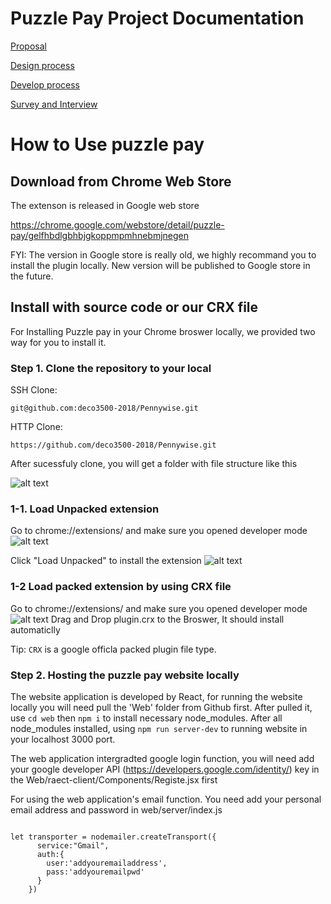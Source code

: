 # Puzzle Pay Project Documentation
[Proposal](https://github.com/deco3500-2018/Pennywise/wiki/Proposal)


[Design process](https://github.com/deco3500-2018/Pennywise/wiki/Design-process)


[Develop process](https://github.com/deco3500-2018/Pennywise/wiki/Develop-Progress-&-Code-Go-Through)


[Survey and Interview](https://github.com/deco3500-2018/Pennywise/wiki/Survey-and-Interview)


# How to Use puzzle pay
## Download from Chrome Web Store
The extenson is released in Google web store

https://chrome.google.com/webstore/detail/puzzle-pay/gelfhbdlgbhbjgkoppmpmhnebmjnegen

FYI: The version in Google store is really old, we highly recommand you to install the plugin locally. New version will be published to Google store in the future.

## Install with source code or our CRX file
For Installing Puzzle pay in your Chrome broswer locally, we provided two way for you to install it.

### Step 1. Clone the repository to your local
SSH Clone:
~~~~
git@github.com:deco3500-2018/Pennywise.git
~~~~

HTTP Clone:
~~~~
https://github.com/deco3500-2018/Pennywise.git
~~~~

After sucessfuly clone, you will get a folder with file structure like this

![alt text](https://github.com/deco3500-2018/Pennywise/blob/master/Plugin/assets/Images/Screen%20Shot%202018-09-16%20at%2010.36.43%20am.png)

### 1-1. Load Unpacked extension
Go to chrome://extensions/ and make sure you opened developer mode
![alt text](https://github.com/deco3500-2018/Pennywise/blob/master/Plugin/assets/Images/Screen%20Shot%202018-09-16%20at%2010.57.18%20am.png)


Click "Load Unpacked" to install the extension
![alt text](https://github.com/deco3500-2018/Pennywise/blob/master/Plugin/assets/Images/Screen%20Shot%202018-09-16%20at%2010.57.35%20am.png)

### 1-2 Load packed extension by using CRX file
Go to chrome://extensions/ and make sure you opened developer mode
![alt text](https://github.com/deco3500-2018/Pennywise/blob/master/Plugin/assets/Images/Screen%20Shot%202018-09-16%20at%2010.57.18%20am.png)
Drag and Drop plugin.crx to the Broswer, It should install automaticlly

Tip: `CRX` is a google officla packed plugin file type.

### Step 2. Hosting the puzzle pay website locally
The website application is developed by React, for running the website locally you will need pull the 'Web' folder from Github first.
After pulled it, use `cd web` then `npm i` to install necessary node_modules.
After all node_modules installed, using `npm run server-dev` to running website in your localhost 3000 port.

The web application intergradted google login function, you will need add your google developer API (https://developers.google.com/identity/) key in the Web/raect-client/Components/Registe.jsx first

For using the web application's email function. You need add your personal email address and password in web/server/index.js
~~~~

let transporter = nodemailer.createTransport({
      service:"Gmail",
      auth:{
        user:'addyouremailaddress',
        pass:'addyouremailpwd'
      }
    })

~~~~
